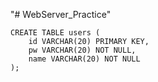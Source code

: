 "# WebServer_Practice" 

```
CREATE TABLE users (
	id VARCHAR(20) PRIMARY KEY,
	pw VARCHAR(20) NOT NULL,
	name VARCHAR(20) NOT NULL
);
```

